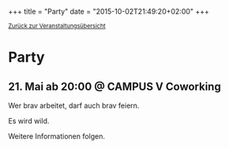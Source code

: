 +++
title = "Party"
date = "2015-10-02T21:49:20+02:00"
+++

<small><a href="/veranstaltungen">Zurück zur Veranstaltungsübersicht</a></small>

# Party

## 21. Mai ab 20:00 @ CAMPUS V Coworking

Wer brav arbeitet, darf auch brav feiern.

Es wird wild.

Weitere Informationen folgen.
